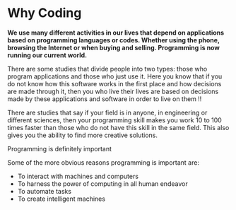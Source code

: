 
# Why Coding 
**We use many different activities in our lives that depend on applications based on programming languages or codes. Whether using the phone, browsing the Internet or when buying and selling. Programming is now running our current world.**


There are some studies that divide people into two types: those who program applications and those who just use it. Here you know that if you do not know how this software works in the first place and how decisions are made through it, then you who live their lives are based on decisions made by these applications and software in order to live on them !!



There are studies that say if your field is in anyone, in engineering or different sciences, then your programming skill makes you work 10 to 100 times faster than those who do not have this skill in the same field. This also gives you the ability to find more creative solutions.



 
Programming is definitely important

Some of the more obvious reasons programming is important are:
- To interact with machines and computers
- To harness the power of computing in all human endeavor
- To automate tasks
- To create intelligent machines